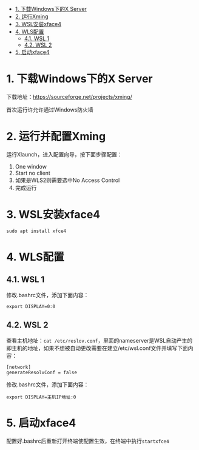 <!-- TOC -->

- [1. 下载Windows下的X Server](#1-下载windows下的x-server)
- [2. 运行Xming](#2-运行xming)
- [3. WSL安装xface4](#3-wsl安装xface4)
- [4. WLS配置](#4-wls配置)
    - [4.1. WSL 1](#41-wsl-1)
    - [4.2. WSL 2](#42-wsl-2)
- [5. 启动xface4](#5-启动xface4)

<!-- /TOC -->

# 1. 下载Windows下的X Server

下载地址：https://sourceforge.net/projects/xming/

首次运行许允许通过Windows防火墙

# 2. 运行并配置Xming

运行Xlaunch，进入配置向导，按下面步骤配置：

1. One window
2. Start no client
3. 如果是WLS2则需要选中No Access Control
4. 完成运行

# 3. WSL安装xface4

`sudo apt install xfce4`

# 4. WLS配置

## 4.1. WSL 1

修改.bashrc文件，添加下面内容：

```shell
export DISPLAY=0:0
```

## 4.2. WSL 2

查看主机地址：`cat /etc/reslov.conf`，里面的nameserver是WSL自动产生的即主机的地址，如果不想被自动更改需要在建立/etc/wsl.conf文件并填写下面内容：

```shell
[network]
generateResolvConf = false
```

修改.bashrc文件，添加下面内容：

```shell
export DISPLAY=主机IP地址:0
```

# 5. 启动xface4

配置好.bashrc后重新打开终端使配置生效，在终端中执行`startxfce4`
